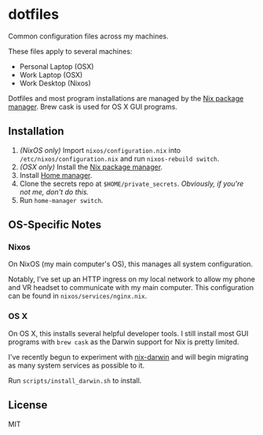 # dotfiles

Common configuration files across my machines.

These files apply to several machines:

- Personal Laptop (OSX)
- Work Laptop (OSX)
- Work Desktop (Nixos)

Dotfiles and most program installations are managed by the [Nix package manager](https://nixos.org/nix/). Brew cask is used for OS X GUI programs.

## Installation

1. _(NixOS only)_ Import `nixos/configuration.nix` into `/etc/nixos/configuration.nix` and run `nixos-rebuild switch`.
2. _(OSX only)_ Install the [Nix package manager](https://nixos.org/nix/).
3. Install [Home manager](https://github.com/rycee/home-manager).
4. Clone the secrets repo at `$HOME/private_secrets`. _Obviously, if you're not me, don't do this._
5. Run `home-manager switch`.

## OS-Specific Notes

### Nixos

On NixOS (my main computer's OS), this manages all system configuration.

Notably, I've set up an HTTP ingress on my local network to allow my phone and VR headset to communicate with my main computer. This configuration can be found in `nixos/services/nginx.nix`.

### OS X

On OS X, this installs several helpful developer tools. I still install most GUI programs with `brew cask` as the Darwin support for Nix is pretty limited.

I've recently begun to experiment with [nix-darwin](https://github.com/LnL7/nix-darwin) and will begin migrating as many system services as possible to it.

Run `scripts/install_darwin.sh` to install.

## License

MIT
